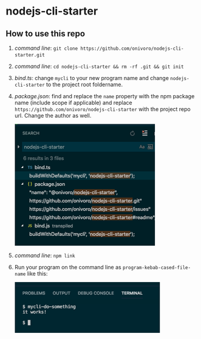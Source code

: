 # nodejs-cli-starter

## How to use this repo

1. *command line*: `git clone https://github.com/onivoro/nodejs-cli-starter.git`

1. *command line*: `cd nodejs-cli-starter && rm -rf .git && git init`

1. *bind.ts*: change `mycli` to your new program name and change `nodejs-cli-starter` to the project root foldername.

1. *package.json*: find and replace the `name` property with the npm package name (include scope if applicable) and replace `https://github.com/onivoro/nodejs-cli-starter` with the project repo url. Change the author as well.

    ![here is a sample image of what to replace](find-and-replace-this.png)

1. *command line*: `npm link`

1. Run your program on the command line as `program-kebab-cased-file-name` like this:

    ![example](example.png)




